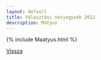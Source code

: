 ```yaml
---
layout: default
title: Választási névjegyzék 2022
description: Mátyus
---
```


{% include Maatyus.html %}

[Vissza](./)